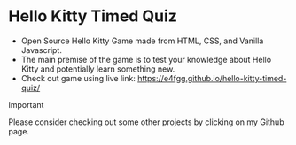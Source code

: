 # Hello Kitty Timed Quiz 
- Open Source Hello Kitty Game made from HTML, CSS, and Vanilla Javascript.
- The main premise of the game is to test your knowledge about Hello Kitty and potentially learn something new.
- Check out game using live link: https://e4fgg.github.io/hello-kitty-timed-quiz/

> [!IMPORTANT]
> Please consider checking out some other projects by clicking on my Github page.

